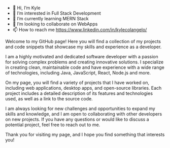 - 👋 Hi, I’m Kyle
- 👀 I’m interested in Full Stack Development
- 🌱 I’m currently learning MERN Stack
- 💞️ I’m looking to collaborate on WebApps
- 📫 How to reach me https://www.linkedin.com/in/kylecolangelo/

Welcome to my GitHub page! Here you will find a collection of my projects and code snippets that showcase my skills and experience as a developer.

I am a highly motivated and dedicated software developer with a passion for solving complex problems and creating innovative solutions. I specialize in creating clean, maintainable code and have experience with a wide range of technologies, including Java, JavaScript, React, Node.js and more.

On my page, you will find a variety of projects that I have worked on, including web applications, desktop apps, and open-source libraries. Each project includes a detailed description of its features and technologies used, as well as a link to the source code.

I am always looking for new challenges and opportunities to expand my skills and knowledge, and I am open to collaborating with other developers on new projects. If you have any questions or would like to discuss a potential project, feel free to reach out to me.

Thank you for visiting my page, and I hope you find something that interests you!
